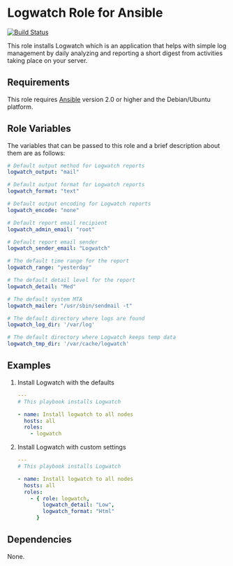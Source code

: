 # Logwatch Role for Ansible

[![Build Status](https://travis-ci.org/petemcw/ansible-role-logwatch.svg?branch=master)](https://travis-ci.org/petemcw/ansible-role-logwatch)

This role installs Logwatch which is an application that helps with simple log
management by daily analyzing and reporting a short digest from activities taking place on your server.

## Requirements

This role requires [Ansible](http://www.ansibleworks.com/) version 2.0 or higher and the Debian/Ubuntu platform.

## Role Variables

The variables that can be passed to this role and a brief description about
them are as follows:

```yaml
# Default output method for Logwatch reports
logwatch_output: "mail"

# Default output format for Logwatch reports
logwatch_format: "text"

# Default output encoding for Logwatch reports
logwatch_encode: "none"

# Default report email recipient
logwatch_admin_email: "root"

# Default report email sender
logwatch_sender_email: "Logwatch"

# The default time range for the report
logwatch_range: "yesterday"

# The default detail level for the report
logwatch_detail: "Med"

# The default system MTA
logwatch_mailer: "/usr/sbin/sendmail -t"

# The default directory where logs are found
logwatch_log_dir: '/var/log'

# The default directory where Logwatch keeps temp data
logwatch_tmp_dir: '/var/cache/logwatch'
```

## Examples

1. Install Logwatch with the defaults

    ```yaml
    ---
    # This playbook installs Logwatch

    - name: Install logwatch to all nodes
      hosts: all
      roles:
        - logwatch
    ```

2. Install Logwatch with custom settings

    ```yaml
    ---
    # This playbook installs Logwatch

    - name: Install logwatch to all nodes
      hosts: all
      roles:
        - { role: logwatch,
            logwatch_detail: "Low",
            logwatch_format: "Html"
          }
    ```

## Dependencies

None.
